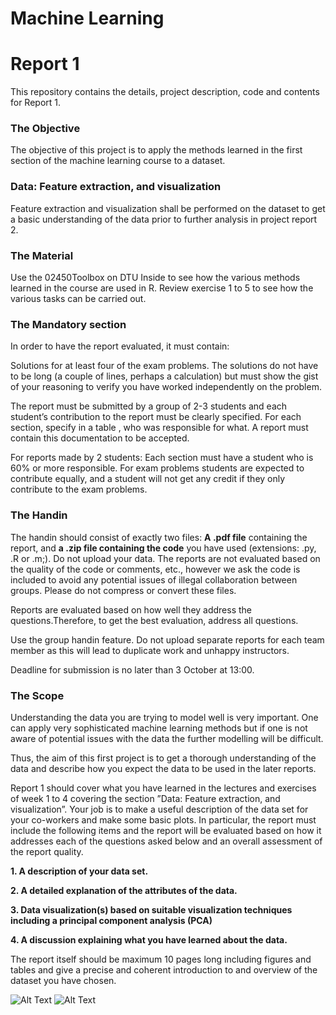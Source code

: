 
<!-- README.md is generated from README.Rmd. Please edit that file -->

# Machine Learning

# Report 1

<!-- badges: start -->
<!-- badges: end -->

This repository contains the details, project description, code and
contents for Report 1.

### The Objective

The objective of this project is to apply the methods learned in the
first section of the machine learning course to a dataset.

### Data: Feature extraction, and visualization

Feature extraction and visualization shall be performed on the dataset
to get a basic understanding of the data prior to further analysis in
project report 2.

### The Material

Use the 02450Toolbox on DTU Inside to see how the various methods
learned in the course are used in R. Review exercise 1 to 5 to see how
the various tasks can be carried out.

### The Mandatory section

In order to have the report evaluated, it must contain:

Solutions for at least four of the exam problems. The solutions do not
have to be long (a couple of lines, perhaps a calculation) but must show
the gist of your reasoning to verify you have worked independently on
the problem.

The report must be submitted by a group of 2-3 students and each
student’s contribution to the report must be clearly specified. For each
section, specify in a table , who was responsible for what. A report
must contain this documentation to be accepted.

For reports made by 2 students: Each section must have a student who is
60% or more responsible. For exam problems students are expected to
contribute equally, and a student will not get any credit if they only
contribute to the exam problems.

### The Handin

The handin should consist of exactly two files: **A .pdf file**
containing the report, and **a .zip file containing the code** you have
used (extensions: .py, .R or .m;). Do not upload your data. The reports
are not evaluated based on the quality of the code or comments, etc.,
however we ask the code is included to avoid any potential issues of
illegal collaboration between groups. Please do not compress or convert
these files.

Reports are evaluated based on how well they address the
questions.Therefore, to get the best evaluation, address all questions.

Use the group handin feature. Do not upload separate reports for each
team member as this will lead to duplicate work and unhappy instructors.

Deadline for submission is no later than 3 October at 13:00.

### The Scope

Understanding the data you are trying to model well is very important.
One can apply very sophisticated machine learning methods but if one is
not aware of potential issues with the data the further modelling will
be difficult.

Thus, the aim of this first project is to get a thorough understanding
of the data and describe how you expect the data to be used in the later
reports.

Report 1 should cover what you have learned in the lectures and
exercises of week 1 to 4 covering the section ”Data: Feature extraction,
and visualization”. Your job is to make a useful description of the data
set for your co-workers and make some basic plots. In particular, the
report must include the following items and the report will be evaluated
based on how it addresses each of the questions asked below and an
overall assessment of the report quality.

**1. A description of your data set.**

**2. A detailed explanation of the attributes of the data.**

**3. Data visualization(s) based on suitable visualization techniques
including a principal component analysis (PCA)**

**4. A discussion explaining what you have learned about the data.**

The report itself should be maximum 10 pages long including figures and
tables and give a precise and coherent introduction to and overview of
the dataset you have chosen.

![Alt Text](%22https://giphy.com/gifs/diamonds-FiR4O9bYEPkBi%22) ![Alt
Text](%22https://giphy.com/embed/FiR4O9bYEPkBi%22)
